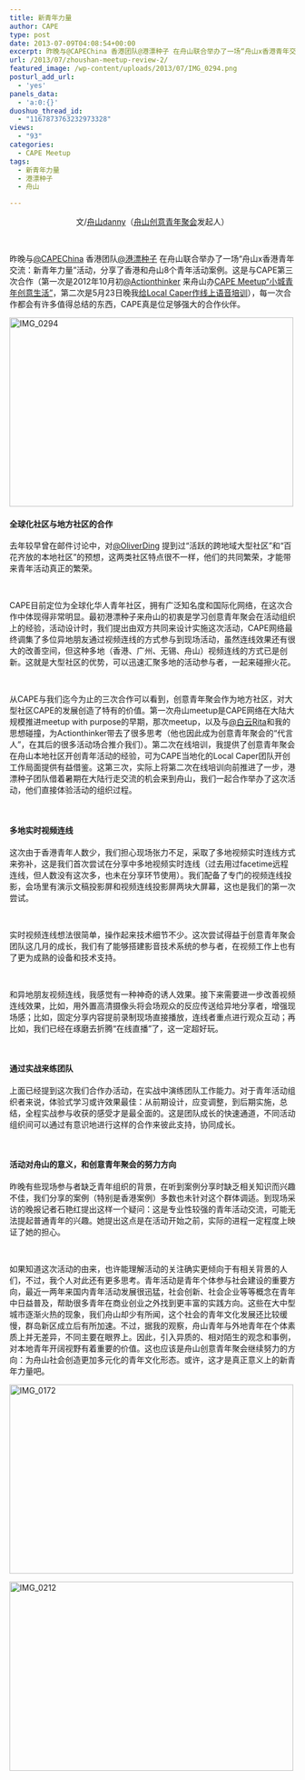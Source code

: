 ```yaml
---
title: 新青年力量
author: CAPE
type: post
date: 2013-07-09T04:08:54+00:00
excerpt: 昨晚与@CAPEChina 香港团队@港漂种子 在舟山联合举办了一场“舟山x香港青年交流：新青年力量”活动，分享了香港和舟山8个青年活动案例。
url: /2013/07/zhoushan-meetup-review-2/
featured_image: /wp-content/uploads/2013/07/IMG_0294.png
posturl_add_url:
  - 'yes'
panels_data:
  - 'a:0:{}'
duoshuo_thread_id:
  - "1167873763232973328"
views:
  - "93"
categories:
  - CAPE Meetup
tags:
  - 新青年力量
  - 港漂种子
  - 舟山

---
```

<p style="text-align: center;">
  文/<a href="http://weibo.com/zsdannyyu" target="_blank">舟山danny</a>（<a href="http://www.chuangzhoushan.com/?page_id=636" target="_blank">舟山创意青年聚会</a>发起人）
</p>

&nbsp;

昨晚与[@CAPEChina][1] 香港团队[@港漂种子][2] 在舟山联合举办了一场“舟山x香港青年交流：新青年力量”活动，分享了香港和舟山8个青年活动案例。这是与CAPE第三次合作（第一次是2012年10月初[@Actionthinker][3] 来舟山办<a title="10月3、4、5日：三场活动" href="http://www.lifegrowing.me/?p=35" target="_blank">CAPE Meetup“小城青年创意生活”</a>，第二次是5月23日晚我[给Local Caper作线上语音培训][4]），每一次合作都会有许多值得总结的东西，CAPE真是位足够强大的合作伙伴。

[<img class="alignnone size-full wp-image-6843" alt="IMG_0294" src="http://hicape.com/wp-content/uploads/2013/07/IMG_0294.png" width="500" height="333" srcset="http://hicape.com/wp-content/uploads/2013/07/IMG_0294.png 500w, http://hicape.com/wp-content/uploads/2013/07/IMG_0294-300x199.png 300w" sizes="(max-width: 500px) 100vw, 500px" />][5]

#### **全球化社区与地方社区的合作**

去年较早曾在邮件讨论中，对[@OliverDing][6] 提到过“活跃的跨地域大型社区”和“百花齐放的本地社区”的预想，这两类社区特点很不一样，他们的共同繁荣，才能带来青年活动真正的繁荣。

&nbsp;

CAPE目前定位为全球化华人青年社区，拥有广泛知名度和国际化网络，在这次合作中体现得非常明显。最初港漂种子来舟山的初衷是学习创意青年聚会在活动组织上的经验，活动设计时，我们提出由双方共同来设计实施这次活动，CAPE网络最终调集了多位异地朋友通过视频连线的方式参与到现场活动，虽然连线效果还有很大的改善空间，但这种多地（香港、广州、无锡、舟山）视频连线的方式已是创新。这就是大型社区的优势，可以迅速汇聚多地的活动参与者，一起来碰擦火花。

&nbsp;

从CAPE与我们迄今为止的三次合作可以看到，创意青年聚会作为地方社区，对大型社区CAPE的发展创造了特有的价值。第一次舟山meetup是CAPE网络在大陆大规模推进meetup with purpose的早期，那次meetup，以及与[@白云Rita][7]和我的思想碰撞，为Actionthinker带去了很多思考（他也因此成为创意青年聚会的“代言人”，在其后的很多活动场合推介我们）。第二次在线培训，我提供了创意青年聚会在舟山本地社区开创青年活动的经验，可为CAPE当地化的Local Caper团队开创工作局面提供有益借鉴。这第三次，实际上将第二次在线培训向前推进了一步，港漂种子团队借着暑期在大陆行走交流的机会来到舟山，我们一起合作举办了这次活动，他们直接体验活动的组织过程。

&nbsp;

#### **多地实时视频连线**

这次由于香港青年人数少，我们担心现场张力不足，采取了多地视频实时连线方式来弥补，这是我们首次尝试在分享中多地视频实时连线（过去用过facetime远程连线，但人数没有这次多，也未在分享环节使用）。我们配备了专门的视频连线投影，会场里有演示文稿投影屏和视频连线投影屏两块大屏幕，这也是我们的第一次尝试。

&nbsp;

实时视频连线想法很简单，操作起来技术细节不少。这次尝试得益于创意青年聚会团队这几月的成长，我们有了能够搭建影音技术系统的参与者，在视频工作上也有了更为成熟的设备和技术支持。

&nbsp;

和异地朋友视频连线，我感觉有一种神奇的诱人效果。接下来需要进一步改善视频连线效果，比如，用外置高清摄像头将会场观众的反应传送给异地分享者，增强现场感；比如，固定分享内容提前录制现场直接播放，连线者重点进行观众互动；再比如，我们已经在琢磨去折腾“在线直播”了，这一定超好玩。

&nbsp;

#### **通过实战来练团队**

上面已经提到这次我们合作办活动，在实战中演练团队工作能力。对于青年活动组织者来说，体验式学习或许效果最佳：从前期设计，应变调整，到后期实施，总结，全程实战参与收获的感受才是最全面的。这是团队成长的快速通道，不同活动组织间可以通过有意识地进行这样的合作来彼此支持，协同成长。

&nbsp;

#### **活动对舟山的意义，和创意青年聚会的努力方向**

昨晚有些现场参与者缺乏青年组织的背景，在听到案例分享时缺乏相关知识而兴趣不佳，我们分享的案例（特别是香港案例）多数也未针对这个群体调适。到现场采访的晚报记者石艳红提出这样一个疑问：这是专业性较强的青年活动交流，可能无法提起普通青年的兴趣。她提出这点是在活动开始之前，实际的进程一定程度上映证了她的担心。

&nbsp;

如果知道这次活动的由来，也许能理解活动的关注确实更倾向于有相关背景的人们，不过，我个人对此还有更多思考。青年活动是青年个体参与社会建设的重要方向，最近一两年来国内青年活动发展很迅猛，社会创新、社会企业等等概念在青年中日益普及，帮助很多青年在商业创业之外找到更丰富的实践方向。这些在大中型城市逐渐火热的现象，我们舟山却少有所闻，这个社会的青年文化发展还比较缓慢，群岛新区成立后有所加速。不过，据我的观察，舟山青年与外地青年在个体素质上并无差异，不同主要在眼界上。因此，引入异质的、相对陌生的观念和事例，对本地青年开阔视野有着重要的价值。这也应该是舟山创意青年聚会继续努力的方向：为舟山社会创造更加多元化的青年文化形态。或许，这才是真正意义上的新青年力量吧。

[<img alt="IMG_0172" src="http://www.lifegrowing.me/wp-content/uploads/2013/07/IMG_0172.png" width="500" height="333" />][8]

[<img alt="IMG_0212" src="http://www.lifegrowing.me/wp-content/uploads/2013/07/IMG_0212.png" width="500" height="333" />][9]

 [1]: http://weibo.com/capechina
 [2]: http://weibo.com/u/3479487881
 [3]: http://weibo.com/n/ActionThinker
 [4]: http://www.lifegrowing.me/?p=366 "5月23日，CAPE线上分享会"
 [5]: http://hicape.com/wp-content/uploads/2013/07/IMG_0294.png
 [6]: http://weibo.com/oliverding
 [7]: http://weibo.com/ilovesallys
 [8]: http://www.lifegrowing.me/wp-content/uploads/2013/07/IMG_0172.png
 [9]: http://www.lifegrowing.me/wp-content/uploads/2013/07/IMG_0212.png